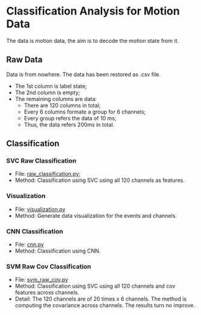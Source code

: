 # Classification Analysis for Motion Data

The data is motion data, the aim is to decode the motion state from it.

## Raw Data

Data is from nowhere.
The data has been restored as .csv file.

- The 1st column is label state;
- The 2nd column is empty;
- The remaining columns are data:
  - There are 120 columns in total;
  - Every 6 columns formate a group for 6 channels;
  - Every group refers the data of 10 ms;
  - Thus, the data refers 200ms in total.

## Classification

### SVC Raw Classification

- File: [raw_classification.py](./raw_classification.py);
- Method: Classification using SVC using all 120 channels as features.

### Visualization

- File: [visualization.py](./visualization.py)
- Method: Generate data visualization for the events and channels.

### CNN Classification

- File: [cnn.py](./cnn.py)
- Method: Classification using CNN.

### SVM Raw Cov Classification

- File: [svm_raw_cov.py](./svm_raw_cov.py)
- Method: Classification using SVC using all 120 channels and cov features across channels.
- Detail: The 120 channels are of 20 times x 6 channels.
  The method is computing the covariance across channels.
  The results turn no improve.
